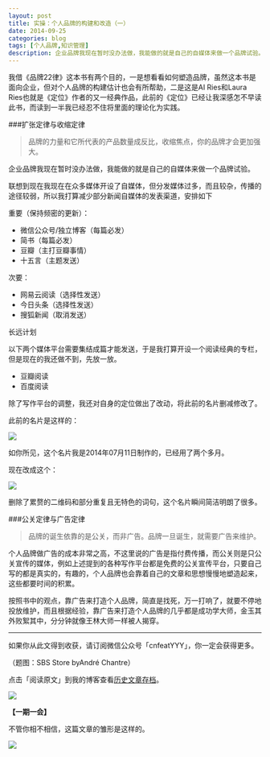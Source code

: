 ```yaml
---
layout: post
title: 实操：个人品牌的构建和改造（一）
date: 2014-09-25
categories: blog
tags: [个人品牌,知识管理]
description: 企业品牌我现在暂时没办法做，我能做的就是自己的自媒体来做一个品牌试验。
---
```



我借《品牌22律》这本书有两个目的，一是想看看如何塑造品牌，虽然这本书是面向企业，但对个人品牌的构建估计也会有所帮助，二是这是AI Ries和Laura Ries也就是《定位》作者的又一经典作品，此前的《定位》已经让我深感怎不早读此书，而读到一半我已经忍不住将里面的理论化为实践。

###扩张定律与收缩定律

>品牌的力量和它所代表的产品数量成反比，收缩焦点，你的品牌才会更加强大。

企业品牌我现在暂时没办法做，我能做的就是自己的自媒体来做一个品牌试验。

联想到现在我现在在众多媒体开设了自媒体，但分发媒体过多，而且较杂，传播的途径较弱，所以我打算减少部分新闻自媒体的发表渠道，安排如下

重要（保持频密的更新）：

- 微信公众号/独立博客（每篇必发）
- 简书（每篇必发）
- 豆瓣（主打豆瓣事情）
- 十五言（主题发送）

次要：

- 网易云阅读（选择性发送）
- 今日头条（选择性发送）
- 搜狐新闻（取消发送）

长远计划

以下两个媒体平台需要集结成篇才能发送，于是我打算开设一个阅读经典的专栏，但是现在的我还做不到，先放一放。

- 豆瓣阅读
- 百度阅读

除了写作平台的调整，我还对自身的定位做出了改动，将此前的名片删减修改了。

此前的名片是这样的：

![](http://cnfeat.qiniudn.com/signitrue-2014-07-11.png)

如你所见，这个名片我是2014年07月11日制作的，已经用了两个多月。

现在改成这个：

![](http://cnfeat.qiniudn.com/signitrue-2014-09-24.jpg)

删除了累赘的二维码和部分重复且无特色的词句，这个名片瞬间简洁明朗了很多。

###公关定律与广告定律

>品牌的诞生依靠的是公关，而非广告。品牌一旦诞生，就需要广告来维护。

个人品牌做广告的成本非常之高，不这里说的广告是指付费传播，而公关则是只公关宣传的媒体，例如上述提到的各种写作平台都是免费的公关宣传平台，只要自己写的都是真实的，有趣的，个人品牌也会靠着自己的文章和思想慢慢地塑造起来，这些都要时间的积累。

按照书中的观点，靠广告来打造个人品牌，简直是找死，万一打响了，就要不停地投放维护，而且根据经验，靠广告来打造个人品牌的几乎都是成功学大师，金玉其外败絮其中，分分钟就像王林大师一样被人揭穿。


---

如果你从此文得到收获，请订阅微信公众号「cnfeatYYY」，你一定会获得更多。

（题图：SBS Store byAndré Chantre）

点击「阅读原文」到我的博客查看[历史文章存档](http://xiaoyan.work)。

![](http://cnfeat.qiniudn.com/signitrue-2014-09-24.jpg)

**【一期一会】**


不管你相不相信，这篇文章的雏形是这样的。

![](http://cnfeat.qiniudn.com/131477419.jpg)











